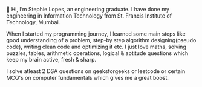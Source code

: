 

👋 Hi, I’m Stephie Lopes, an engineering graduate. I have done my engineering in Information Technology from St. Francis Institute of Technology, Mumbai. 

When I started my programming journey, I learned some main steps like good understanding of a problem, step-by step algorithm designing(pseudo code), writing clean code and optimizing it etc. I just love maths, solving puzzles, tables, arithmetic operations, logical & aptitude questions which keep my brain active, fresh & sharp.

I solve atleast 2 DSA questions on geeksforgeeks or leetcode or certain MCQ's on computer fundamentals which gives me a great boost. 

<!--
**stephielopes4/stephielopes4** is a ✨ _special_ ✨ repository because its `README.md` (this file) appears on your GitHub profile.

Here are some ideas to get you started:

- 
- 🌱 I’m currently learning ...
- 👯 I’m looking to collaborate on ...
- 🤔 I’m looking for help with ...
- 💬 Ask me about ...
- 📫 How to reach me: ...
- 😄 Pronouns: ...
- ⚡ Fun fact: ...
-->
